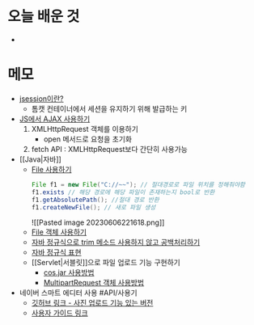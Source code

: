 # 오늘 배운 것
- 

# 메모
- [jsession이란?](https://prodo-developer.tistory.com/50)
	- 톰캣 컨테이너에서 세션을 유지하기 위해 발급하는 키 
- [JS에서 AJAX 사용하기](https://doishalf.tistory.com/38)
	1. XMLHttpRequest 객체를 이용하기
		- open 메서드로 요청을 초기화
	2. fetch API : XMLHttpRequest보다 간단히 사용가능
- [[Java|자바]]
	- [File 사용하기](https://devbox.tistory.com/entry/Java-File-%ED%81%B4%EB%9E%98%EC%8A%A4)
		```java
		File f1 = new File("C://~~"); // 절대경로로 파일 위치를 정해줘야함
		f1.exists // 해당 경로에 해당 파일이 존재하는지 bool로 반환
		f1.getAbsolutePath(); //절대 경로 반환 
		f1.createNewFile(); // 새로 파일 생성
		```
		![[Pasted image 20230606221618.png]]
	- [File 객체 사용하기](http://gnujava.com/board/article_view.jsp?article_no=5090&board_no=3&table_cd=EPAR01&table_no=01)
	- [자바 정규식으로 trim 메소드 사용하지 않고 공백처리하기](https://emflant.tistory.com/198)
	- [자바 정규식 표현](https://404008.tistory.com/65)
	- [[Servlet|서블릿]]으로 파일 업로드 기능 구현하기
		- [cos.jar 사용방법](https://ninearies.tistory.com/92)
		- [MultipartRequest 객체 사용방법](http://www.servlets.com/cos/javadoc/com/oreilly/servlet/MultipartRequest.html)
- 네이버 스마트 에디터 사용 #API/사용기
	- [깃허브 링크 - 사진 업로드 기능 있는 버전](https://github.com/naver/smarteditor2/releases/tag/v2.10.0)
	- [사용자 가이드 링크](http://naver.github.io/smarteditor2/user_guide/)
